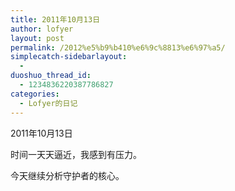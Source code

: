 ```yaml
---
title: 2011年10月13日
author: lofyer
layout: post
permalink: /2012%e5%b9%b410%e6%9c%8813%e6%97%a5/
simplecatch-sidebarlayout:
  - 
duoshuo_thread_id:
  - 1234836220387786827
categories:
  - Lofyer的日记
---
```

2011年10月13日

时间一天天逼近，我感到有压力。

今天继续分析守护者的核心。